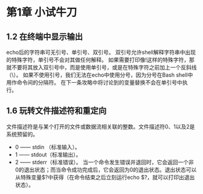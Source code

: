 # 第1章 小试牛刀
## 1.2 在终端中显示输出
echo后的字符串可无引号、单引号、双引号。
双引号允许shell解释字符串中出现的特殊字符，单引号不会对其做任何解释。
如果需要打印像!这样的特殊字符，那就不要将其放入双引号中，而是使用单引号，或是在特殊字符之前加上一个反斜线（\）。
如果不使用引号，我们无法在echo中使用分号，因为分号在Bash shell中用作命令间的分隔符。
在下一条攻略中将讨论到的变量替换不会在单引号中执行。

## 1.6 玩转文件描述符和重定向
文件描述符是与某个打开的文件或数据流相关联的整数。文件描述符0、1以及2是系统预留的。
* 0 —— stdin （标准输入）。
* 1 —— stdout（标准输出）。
* 2 —— stderr（标准错误）。
当一个命令发生错误并退回时，它会返回一个非0的退出状态；而当命令成功完成后，它会返回为0的退出状态。退出状态可以从特殊变量$?中获得（在命令结束之后立刻运行echo $?，就可以打印出退出状态）。